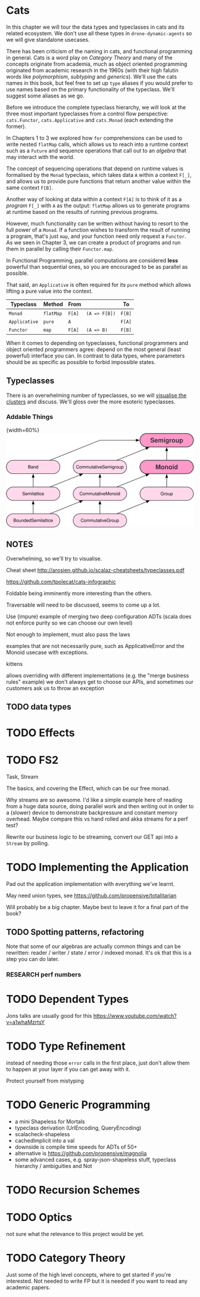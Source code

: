 

# Cats

In this chapter we will tour the data types and typeclasses in cats
and its related ecosystem. We don't use all these types in
`drone-dynamic-agents` so we will give standalone usecases.

There has been criticism of the naming in cats, and functional
programming in general. Cats is a word play on *Category Theory* and
many of the concepts originate from academia, much as object oriented
programming originated from academic research in the 1960s (with their
high falutin words like *polymorphism*, *subtyping* and *generics*).
We'll use the cats names in this book, but feel free to set up `type`
aliases if you would prefer to use names based on the primary
functionality of the typeclass. We'll suggest some aliases as we go.

Before we introduce the complete typeclass hierarchy, we will look at
the three most important typeclasses from a control flow perspective:
`cats.Functor`, `cats.Applicative` and `cats.Monad` (each extending
the former).

In Chapters 1 to 3 we explored how `for` comprehensions can be used to
write nested `flatMap` calls, which allows us to reach into a runtime
context such as a `Future` and sequence operations that call out to an
*algebra* that may interact with the world.

The concept of sequencing operations that depend on runtime values is
formalised by the `Monad` typeclass, which takes data `A` within a
context `F[_]`, and allows us to provide pure functions that return
another value within the same context `F[B]`.

Another way of looking at data within a context `F[A]` is to think of
it as a *program* `F[_]` with `A` as the output: `flatMap` allows us
to generate programs at runtime based on the results of running
previous programs.

However, much functionality can be written without having to resort to
the full power of a `Monad`. If a function wishes to transform the
result of running a program, that's just `map`, and your function need
only request a `Functor`. As we seen in Chapter 3, we can create a
product of programs and run them in parallel by calling their
`Functor.map`.

In Functional Programming, parallel computations are considered **less**
powerful than sequential ones, so you are encouraged to be as parallel
as possible.

That said, an `Applicative` is often required for its `pure` method
which allows lifting a pure value into the context.

| Typeclass     | Method    | From   |               | To     |
|------------- |--------- |------ |------------- |------ |
| `Monad`       | `flatMap` | `F[A]` | `(A => F[B])` | `F[B]` |
| `Applicative` | `pure`    | `A`    |               | `F[A]` |
| `Functor`     | `map`     | `F[A]` | `(A => B)`    | `F[B]` |

When it comes to depending on typeclasses, functional programmers and
object oriented programmers agree: depend on the most general (least
powerful) interface you can. In contrast to data types, where
parameters should be as specific as possible to forbid impossible
states.

## Typeclasses

There is an overwhelming number of typeclasses, so we will [visualise
the clusters](https://github.com/tpolecat/cats-infographic) and discuss. We'll gloss over the more esoteric
typeclasses.

### Addable Things

{width=60%}
![](./images/cats-monoid.svg)

## NOTES 

Overwhelming, so we'll try to visualise.

Cheat sheet <http://arosien.github.io/scalaz-cheatsheets/typeclasses.pdf>

<https://github.com/tpolecat/cats-infographic>

Foldable being imminently more interesting than the others.

Traversable will need to be discussed, seems to come up a lot.

Use (impure) example of merging two deep configuration ADTs (scala
does not enforce purity so we can choose our own level)

Not enough to implement, must also pass the laws

examples that are not necessarily pure, such as ApplicativeError and
the Monoid usecase with exceptions.

kittens

allows overriding with different implementations (e.g. the "merge business rules" example)
we don't always get to choose our APIs, and sometimes our customers ask us to throw an exception

## TODO data types

# TODO Effects

# TODO FS2

Task, Stream

The basics, and covering the Effect, which can be our free monad.

Why streams are so awesome. I'd like a simple example here of reading
from a huge data source, doing parallel work and then writing out in
order to a (slower) device to demonstrate backpressure and constant
memory overhead. Maybe compare this vs hand rolled and akka streams
for a perf test?

Rewrite our business logic to be streaming, convert our GET api into a
`Stream` by polling.

# TODO Implementing the Application

Pad out the application implementation with everything we've learnt.

May need union types, see <https://github.com/propensive/totalitarian>

Will probably be a big chapter. Maybe best to leave it for a final
part of the book?

## TODO Spotting patterns, refactoring

Note that some of our algebras are actually common things and can be
rewritten: reader / writer / state / error / indexed monad. It's ok
that this is a step you can do later.

### RESEARCH perf numbers

# TODO Dependent Types

Jons talks are usually good for this <https://www.youtube.com/watch?v=a1whaMzrtsY>

# TODO Type Refinement

instead of needing those `error` calls in the first place, just don't
allow them to happen at your layer if you can get away with it.

Protect yourself from mistyping

# TODO Generic Programming

-   a mini Shapeless for Mortals
-   typeclass derivation (UrlEncoding, QueryEncoding)
-   scalacheck-shapeless
-   cachedImplicit into a val
-   downside is compile time speeds for ADTs of 50+
-   alternative is <https://github.com/propensive/magnolia>
-   some advanced cases, e.g. spray-json-shapeless stuff, typeclass
    hierarchy / ambiguities and Not

# TODO Recursion Schemes

# TODO Optics

not sure what the relevance to this project would be yet.

# TODO Category Theory

Just some of the high level concepts, where to get started if you're interested.
Not needed to write FP but it is needed if you want to read any academic papers.


